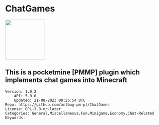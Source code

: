# ChatGames
<img src="https://raw.githubusercontent.com/antbag-pm-pl/ChatGames/340c897ed1a843f1db46194f98a54f9f280674ae/chat.png" width="128" height="128" />

## This is a pocketmine [PMMP] plugin which implements chat games into Minecraft
```properties
Version: 1.0.2
    API: 5.0.0
    Updated: 21-08-2023 09:25:54 UTC
Repo: https://github.com/antbag-pm-pl/ChatGames
License: GPL-3.0-or-later
Categories: General,Miscellaneous,Fun,Minigame,Economy,Chat-Related
Keywords: 
```